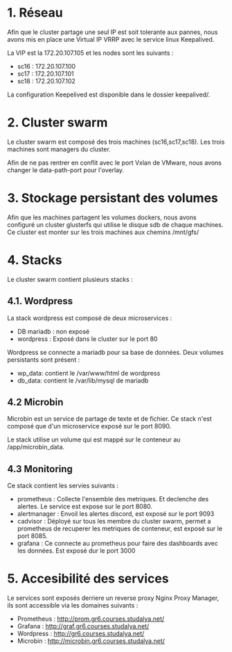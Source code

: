 # 1. Réseau

Afin que le cluster partage une seul IP est soit tolerante aux pannes, nous avons mis en place une Virtual IP VRRP avec le service linux Keepalived. 

La VIP est la 172.20.107.105 et les nodes sont les suivants : 
- sc16 : 172.20.107.100
- sc17 : 172.20.107.101
- sc18 : 172.20.107.102

La configuration Keepelived est disponible dans le dossier keepalived/.


# 2. Cluster swarm

Le cluster swarm est composé des trois machines (sc16,sc17,sc18). Les trois machines sont managers du cluster.

Afin de ne pas rentrer en conflit avec le port Vxlan de VMware, nous avons changer le data-path-port pour l'overlay.


# 3. Stockage persistant des volumes

Afin que les machines partagent les volumes dockers, nous avons configuré un cluster glusterfs qui utilise le disque sdb de chaque machines. Ce cluster est monter sur les trois machines aux chemins /mnt/gfs/

# 4. Stacks

Le cluster swarm contient plusieurs stacks :

## 4.1. Wordpress

La stack wordpress est composé de deux microservices : 
- DB mariadb : non exposé 
- wordpress : Exposé dans le cluster sur le port 80

Wordpress se connecte a mariadb pour sa base de données. Deux volumes persistants sont présent : 
- wp_data: contient le /var/www/html de wordpress
- db_data: contient le /var/lib/mysql de mariadb

## 4.2 Microbin

Microbin est un service de partage de texte et de fichier. Ce stack n'est composé que d'un microservice exposé sur le port 8090.

Le stack utilise un volume qui est mappé sur le conteneur au /app/microbin_data.

## 4.3 Monitoring

Ce stack contient les servies suivants : 
- prometheus : Collecte l'ensemble des metriques. Et declenche des alertes. Le service est expose sur le port 8080.
- alertmanager : Envoil les alertes discord, est exposé sur le port 9093
- cadvisor : Déployé sur tous les membre du cluster swarm, permet a prometheus de recuperer les metriques de conteneur, est exposé sur le port 8085.
- grafana : Ce connecte au prometheus pour faire des dashboards avec les données. Est exposé dur le port 3000

# 5. Accesibilité des services

Le services sont exposés derriere un reverse proxy Nginx Proxy Manager, ils sont accessible via les domaines suivants :

- Prometheus : http://prom.gr6.courses.studalya.net/
- Grafana : http://graf.gr6.courses.studalya.net/
- Wordpress : http://gr6.courses.studalya.net/
- Microbin : http://microbin.gr6.courses.studalya.net/



